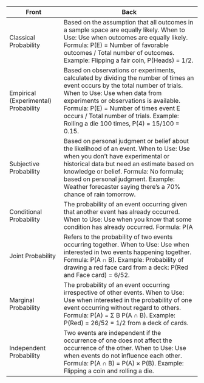 | Front                        | Back                                                                                             |
|------------------------------|--------------------------------------------------------------------------------------------------|
| Classical Probability         | Based on the assumption that all outcomes in a sample space are equally likely. When to Use: Use when outcomes are equally likely. Formula: P(E) = Number of favorable outcomes / Total number of outcomes. Example: Flipping a fair coin, P(Heads) = 1/2. |
| Empirical (Experimental) Probability | Based on observations or experiments, calculated by dividing the number of times an event occurs by the total number of trials. When to Use: Use when data from experiments or observations is available. Formula: P(E) = Number of times event E occurs / Total number of trials. Example: Rolling a die 100 times, P(4) = 15/100 = 0.15. |
| Subjective Probability        | Based on personal judgment or belief about the likelihood of an event. When to Use: Use when you don’t have experimental or historical data but need an estimate based on knowledge or belief. Formula: No formula; based on personal judgment. Example: Weather forecaster saying there’s a 70% chance of rain tomorrow. |
| Conditional Probability       | The probability of an event occurring given that another event has already occurred. When to Use: Use when you know that some condition has already occurred. Formula: P(A|B) = P(A ∩ B) / P(B). Example: P(King | Face card) = 4/12 = 1/3. |
| Joint Probability             | Refers to the probability of two events occurring together. When to Use: Use when interested in two events happening together. Formula: P(A ∩ B). Example: Probability of drawing a red face card from a deck: P(Red and Face card) = 6/52. |
| Marginal Probability          | The probability of an event occurring irrespective of other events. When to Use: Use when interested in the probability of one event occurring without regard to others. Formula: P(A) = Σ B P(A ∩ B). Example: P(Red) = 26/52 = 1/2 from a deck of cards. |
| Independent Probability       | Two events are independent if the occurrence of one does not affect the occurrence of the other. When to Use: Use when events do not influence each other. Formula: P(A ∩ B) = P(A) × P(B). Example: Flipping a coin and rolling a die. |
